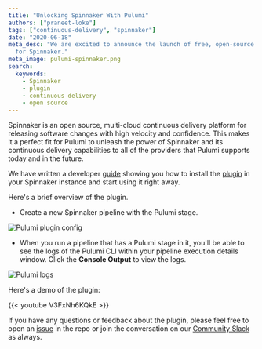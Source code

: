 ```yaml
---
title: "Unlocking Spinnaker With Pulumi"
authors: ["praneet-loke"]
tags: ["continuous-delivery", "spinnaker"]
date: "2020-06-18"
meta_desc: "We are excited to announce the launch of free, open-source Pulumi plugin
  for Spinnaker."
meta_image: pulumi-spinnaker.png
search:
  keywords:
    - Spinnaker
    - plugin
    - continuous delivery
    - open source
---
```


Spinnaker is an open source, multi-cloud continuous delivery platform for releasing software changes with high velocity and confidence.
This makes it a perfect fit for Pulumi to unleash the power of Spinnaker and its continuous delivery capabilities to all of the providers
that Pulumi supports today and in the future.

We have written a developer [guide](/docs/iac/packages-and-automation/continuous-delivery/spinnaker/) showing you how to install the [plugin](https://github.com/pulumi/spinnaker-preconfigured-job-plugin) in your Spinnaker instance and start using it right away.

Here's a brief overview of the plugin.

* Create a new Spinnaker pipeline with the Pulumi stage.

![Pulumi plugin config](./pipeline-config.png)

* When you run a pipeline that has a Pulumi stage in it, you'll be able to see the logs of the Pulumi CLI within your pipeline execution details window. Click the **Console Output** to view the logs.

![Pulumi logs](./spinnaker-pulumi-preview.png)

Here's a demo of the plugin:

{{< youtube V3FxNh6KQkE >}}

If you have any questions or feedback about the plugin, please feel free to open an [issue](https://github.com/pulumi/spinnaker-preconfigured-job-plugin/issues) in the repo or join the conversation on our [Community Slack](https://slack.pulumi.com) as always.
